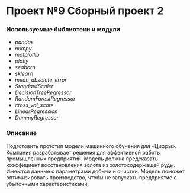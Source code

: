 # Проект №9 Сборный проект 2

### **Используемые библиотеки и модули**
 - *pandas*
 - *numpy*
 - *matplotlib*
 - *plotly*
 - *seaborn*
 - *sklearn*
 - *mean_absolute_error*
 - *StandardScaler*
 - *DecisionTreeRegressor*
 - *RandomForestRegressor*
 - *cross_val_score*
 - *LinearRegression*
 - *DummyRegressor*

### **Описание**

Подготовить прототип модели машинного обучения для «Цифры». Компания разрабатывает решения для эффективной работы промышленных предприятий.
Модель должна предсказать коэффициент восстановления золота из золотосодержащей руды. Имеются данные с параметрами добычи и очистки.
Модель поможет оптимизировать производство, чтобы не запускать предприятие с убыточными характеристиками.
